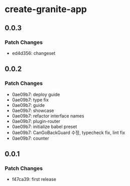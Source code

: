 # create-granite-app

## 0.0.3

### Patch Changes

- ed4d356: changeset

## 0.0.2

### Patch Changes

- 0ae09b7: deploy guide
- 0ae09b7: type fix
- 0ae09b7: guide
- 0ae09b7: showcase
- 0ae09b7: refactor interface names
- 0ae09b7: plugin-router
- 0ae09b7: initialize babel preset
- 0ae09b7: CanGoBackGuard 수정, typecheck fix, lint fix
- 0ae09b7: counter

## 0.0.1

### Patch Changes

- f47ca39: first release
